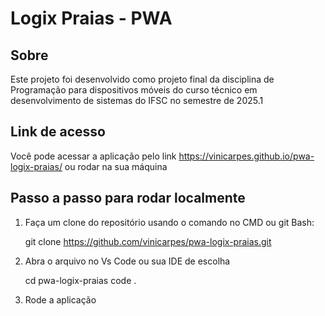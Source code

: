 # Logix Praias - PWA

## Sobre
Este projeto foi desenvolvido como projeto final da disciplina de Programação para dispositivos móveis do curso técnico em desenvolvimento de sistemas do IFSC no semestre de 2025.1

## Link de acesso

Você pode acessar a aplicação pelo link https://vinicarpes.github.io/pwa-logix-praias/ ou rodar na sua máquina

## Passo a passo para rodar localmente

1. Faça um clone do repositório usando o comando no CMD ou git Bash:

     git clone https://github.com/vinicarpes/pwa-logix-praias.git

2. Abra o arquivo no Vs Code ou sua IDE de escolha

     cd pwa-logix-praias
     code .

3. Rode a aplicação
